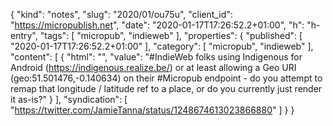 {
  "kind": "notes",
  "slug": "2020/01/ou75u",
  "client_id": "https://micropublish.net",
  "date": "2020-01-17T17:26:52.2+01:00",
  "h": "h-entry",
  "tags": [
    "micropub",
    "indieweb"
  ],
  "properties": {
    "published": [
      "2020-01-17T17:26:52.2+01:00"
    ],
    "category": [
      "micropub",
      "indieweb"
    ],
    "content": [
      {
        "html": "",
        "value": "#IndieWeb folks using Indigenous for Android (https://indigenous.realize.be/) or at least allowing a Geo URI (geo:51.501476,-0.140634) on their #Micropub endpoint - do you attempt to remap that longitude / latitude  ref to a place, or do you currently just render it as-is?"
      }
    ],
    "syndication": [
      "https://twitter.com/JamieTanna/status/1248674613023866880"
    ]
  }
}
